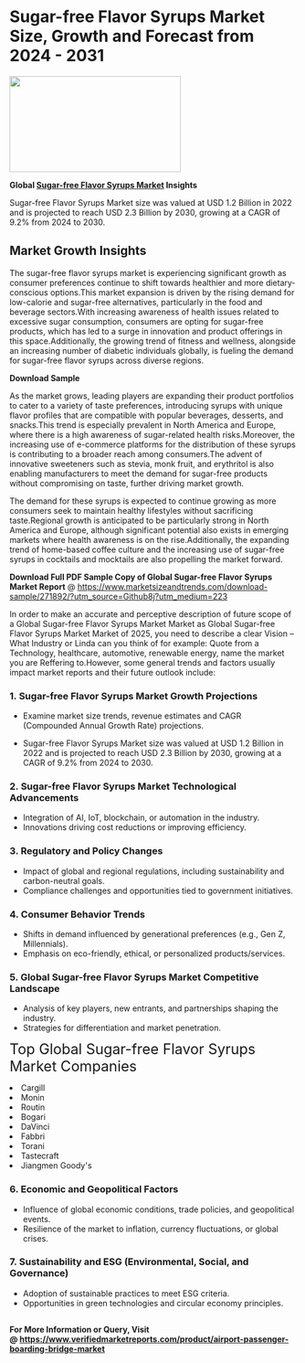 <H1>Sugar-free Flavor Syrups Market Size, Growth and Forecast from 2024 - 2031</H1><img class="aligncenter size-medium wp-image-584254" src="https://thirdeyenews.in/wp-content/uploads/2024/09/Global-Market-Research-300x168.jpeg" alt="" width="300" height="168" /><p><strong>Global&nbsp;<a href="https://www.marketsizeandtrends.com/download-sample/271892/?utm_source=Github8j?utm_medium=223">Sugar-free Flavor Syrups Market</a> Insights</strong></p><p>Sugar-free Flavor Syrups Market size was valued at USD 1.2 Billion in 2022 and is projected to reach USD 2.3 Billion by 2030, growing at a CAGR of 9.2% from 2024 to 2030.</p><p><h2>Market Growth Insights</h2> <p>The sugar-free flavor syrups market is experiencing significant growth as consumer preferences continue to shift towards healthier and more dietary-conscious options.This market expansion is driven by the rising demand for low-calorie and sugar-free alternatives, particularly in the food and beverage sectors.With increasing awareness of health issues related to excessive sugar consumption, consumers are opting for sugar-free products, which has led to a surge in innovation and product offerings in this space.Additionally, the growing trend of fitness and wellness, alongside an increasing number of diabetic individuals globally, is fueling the demand for sugar-free flavor syrups across diverse regions.</p> <p><strong>Download Sample</strong></p> <p>As the market grows, leading players are expanding their product portfolios to cater to a variety of taste preferences, introducing syrups with unique flavor profiles that are compatible with popular beverages, desserts, and snacks.This trend is especially prevalent in North America and Europe, where there is a high awareness of sugar-related health risks.Moreover, the increasing use of e-commerce platforms for the distribution of these syrups is contributing to a broader reach among consumers.The advent of innovative sweeteners such as stevia, monk fruit, and erythritol is also enabling manufacturers to meet the demand for sugar-free products without compromising on taste, further driving market growth.<p>The demand for these syrups is expected to continue growing as more consumers seek to maintain healthy lifestyles without sacrificing taste.Regional growth is anticipated to be particularly strong in North America and Europe, although significant potential also exists in emerging markets where health awareness is on the rise.Additionally, the expanding trend of home-based coffee culture and the increasing use of sugar-free syrups in cocktails and mocktails are also propelling the market forward.</p> <p><span class=""><strong>Download Full PDF Sample Copy of Global Sugar-free Flavor Syrups Market Report</strong> @ <a href="https://www.marketsizeandtrends.com/download-sample/271892/?utm_source=Github8j?utm_medium=223" target="_blank">https://www.marketsizeandtrends.com/download-sample/271892/?utm_source=Github8j?utm_medium=223</a></span></p><p>In order to make an accurate and perceptive description of future scope of a Global&nbsp;Sugar-free Flavor Syrups Market Market as Global&nbsp;Sugar-free Flavor Syrups Market Market of 2025, you need to describe a clear Vision &ndash; What Industry or Linda can you think of for example: Quote from a Technology, healthcare, automotive, renewable energy, name the market you are Reffering to.However, some general trends and factors usually impact market reports and their future outlook include:</p><h3>1.&nbsp;<strong>Sugar-free Flavor Syrups Market Growth Projections</strong></h3><ul><li>Examine market size trends, revenue estimates and CAGR (Compounded Annual Growth Rate) projections.</li><li><p>Sugar-free Flavor Syrups Market size was valued at USD 1.2 Billion in 2022 and is projected to reach USD 2.3 Billion by 2030, growing at a CAGR of 9.2% from 2024 to 2030.</p></li></ul><h3>2.&nbsp;<strong>Sugar-free Flavor Syrups Market Technological Advancements</strong></h3><ul><li>Integration of AI, IoT, blockchain, or automation in the industry.</li><li>Innovations driving cost reductions or improving efficiency.</li></ul><h3>3.&nbsp;<strong>Regulatory and Policy Changes</strong></h3><ul><li>Impact of global and regional regulations, including sustainability and carbon-neutral goals.</li><li>Compliance challenges and opportunities tied to government initiatives.</li></ul><h3>4.&nbsp;<strong>Consumer Behavior Trends</strong></h3><ul><li>Shifts in demand influenced by generational preferences (e.g., Gen Z, Millennials).</li><li>Emphasis on eco-friendly, ethical, or personalized products/services.</li></ul><h3>5.&nbsp;<strong>Global Sugar-free Flavor Syrups Market Competitive Landscape</strong></h3><ul><li>Analysis of key players, new entrants, and partnerships shaping the industry.</li><li>Strategies for differentiation and market penetration.</li></ul><p data-pm-slice="1 1 []"><span style="color: inherit; font-family: inherit; font-size: 25px;">Top Global Sugar-free Flavor Syrups Market Companies</span></p><div class="" data-test-id=""><p><li>Cargill</li><li> Monin</li><li> Routin</li><li> Bogari</li><li> DaVinci</li><li> Fabbri</li><li> Torani</li><li> Tastecraft</li><li> Jiangmen Goody's</li></p></div><h3>6.&nbsp;<strong>Economic and Geopolitical Factors</strong></h3><ul><li>Influence of global economic conditions, trade policies, and geopolitical events.</li><li>Resilience of the market to inflation, currency fluctuations, or global crises.</li></ul><h3>7.&nbsp;<strong>Sustainability and ESG (Environmental, Social, and Governance)</strong></h3><ul><li>Adoption of sustainable practices to meet ESG criteria.</li><li>Opportunities in green technologies and circular economy principles.</li></ul><h2><strong style="font-size: 14px;">For More Information or Query, Visit @&nbsp;</strong><a style="background-color: #ffffff; font-size: 14px;" href="https://www.marketsizeandtrends.com/report/sugar-free-flavor-syrups-market/" target="_blank">https://www.verifiedmarketreports.com/product/airport-passenger-boarding-bridge-market</a></h2>